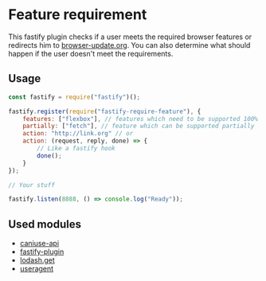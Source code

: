# Feature requirement

This fastify plugin checks if a user meets the required browser features or redirects him to [browser-update.org](browser-update.org). You can also determine what should happen if the user doesn't meet the requirements. 

## Usage

```javascript
const fastify = require("fastify")();

fastify.register(require("fastify-require-feature"), {
	features: ["flexbox"], // features which need to be supported 100% 
	partially: ["fetch"], // feature which can be supported partially
	action: "http://link.org" // or
	action: (request, reply, done) => {
		// Like a fastify hook
		done();
	}
});

// Your stuff

fastify.listen(8888, () => console.log("Ready"));
```

## Used modules

- [caniuse-api](https://github.com/Nyalab/caniuse-api)
- [fastify-plugin](https://github.com/fastify/fastify-plugin)
- [lodash.get](https://github.com/lodash/lodash)
- [useragent](https://github.com/3rd-Eden/useragent)